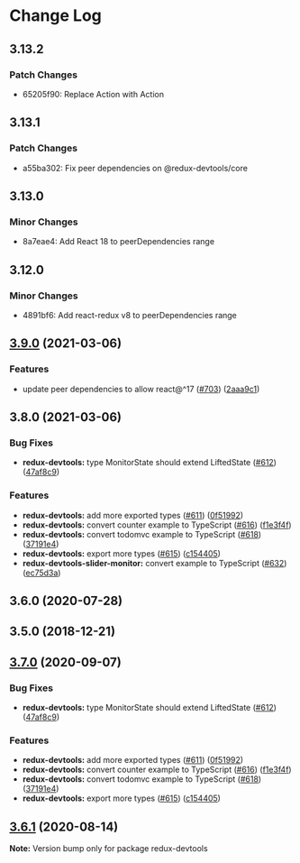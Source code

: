 # Change Log

## 3.13.2

### Patch Changes

- 65205f90: Replace Action<unknown> with Action<string>

## 3.13.1

### Patch Changes

- a55ba302: Fix peer dependencies on @redux-devtools/core

## 3.13.0

### Minor Changes

- 8a7eae4: Add React 18 to peerDependencies range

## 3.12.0

### Minor Changes

- 4891bf6: Add react-redux v8 to peerDependencies range

## [3.9.0](https://github.com/reduxjs/redux-devtools/compare/@redux-devtools/core@3.8.0...@redux-devtools/core@3.9.0) (2021-03-06)

### Features

- update peer dependencies to allow react@^17 ([#703](https://github.com/reduxjs/redux-devtools/issues/703)) ([2aaa9c1](https://github.com/reduxjs/redux-devtools/commit/2aaa9c10a383e3a7ab20b3ab14639781fd7bb2eb))

## 3.8.0 (2021-03-06)

### Bug Fixes

- **redux-devtools:** type MonitorState should extend LiftedState ([#612](https://github.com/reduxjs/redux-devtools/issues/612)) ([47af8c9](https://github.com/reduxjs/redux-devtools/commit/47af8c98ce87fa115d093e2c578a0cd48c058792))

### Features

- **redux-devtools:** add more exported types ([#611](https://github.com/reduxjs/redux-devtools/issues/611)) ([0f51992](https://github.com/reduxjs/redux-devtools/commit/0f51992b0bac12c1334966e8f99a66681bdae8d6))
- **redux-devtools:** convert counter example to TypeScript ([#616](https://github.com/reduxjs/redux-devtools/issues/616)) ([f1e3f4f](https://github.com/reduxjs/redux-devtools/commit/f1e3f4f8340dea288de5229006acf9dc1ef1cccf))
- **redux-devtools:** convert todomvc example to TypeScript ([#618](https://github.com/reduxjs/redux-devtools/issues/618)) ([37191e4](https://github.com/reduxjs/redux-devtools/commit/37191e46e600cd9ac2839f0687efb347fc4ef7c1))
- **redux-devtools:** export more types ([#615](https://github.com/reduxjs/redux-devtools/issues/615)) ([c154405](https://github.com/reduxjs/redux-devtools/commit/c154405c6c2448743040d0d7cfa9e8463b647a14))
- **redux-devtools-slider-monitor:** convert example to TypeScript ([#632](https://github.com/reduxjs/redux-devtools/issues/632)) ([ec75d3a](https://github.com/reduxjs/redux-devtools/commit/ec75d3a4b62d0f4b8d52a739a7727142421cc261))

## 3.6.0 (2020-07-28)

## 3.5.0 (2018-12-21)

## [3.7.0](https://github.com/reduxjs/redux-devtools/compare/redux-devtools@3.6.1...redux-devtools@3.7.0) (2020-09-07)

### Bug Fixes

- **redux-devtools:** type MonitorState should extend LiftedState ([#612](https://github.com/reduxjs/redux-devtools/issues/612)) ([47af8c9](https://github.com/reduxjs/redux-devtools/commit/47af8c98ce87fa115d093e2c578a0cd48c058792))

### Features

- **redux-devtools:** add more exported types ([#611](https://github.com/reduxjs/redux-devtools/issues/611)) ([0f51992](https://github.com/reduxjs/redux-devtools/commit/0f51992b0bac12c1334966e8f99a66681bdae8d6))
- **redux-devtools:** convert counter example to TypeScript ([#616](https://github.com/reduxjs/redux-devtools/issues/616)) ([f1e3f4f](https://github.com/reduxjs/redux-devtools/commit/f1e3f4f8340dea288de5229006acf9dc1ef1cccf))
- **redux-devtools:** convert todomvc example to TypeScript ([#618](https://github.com/reduxjs/redux-devtools/issues/618)) ([37191e4](https://github.com/reduxjs/redux-devtools/commit/37191e46e600cd9ac2839f0687efb347fc4ef7c1))
- **redux-devtools:** export more types ([#615](https://github.com/reduxjs/redux-devtools/issues/615)) ([c154405](https://github.com/reduxjs/redux-devtools/commit/c154405c6c2448743040d0d7cfa9e8463b647a14))

## [3.6.1](https://github.com/reduxjs/redux-devtools/compare/redux-devtools@3.6.0...redux-devtools@3.6.1) (2020-08-14)

**Note:** Version bump only for package redux-devtools
